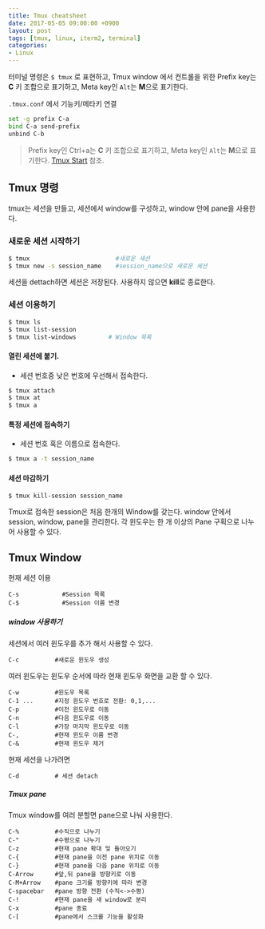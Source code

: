 ```yaml
---
title: Tmux cheatsheet
date: 2017-05-05 09:00:00 +0900
layout: post
tags: [tmux, linux, iterm2, terminal]
categories:
- Linux
---
```


터미널 명령은 `$ tmux` 로 표현하고, Tmux window 에서 컨트롤을 위한 Prefix key는 **C** 키 조합으로 표기하고, Meta key인 `Alt`는 **M**으로 표기한다.

`.tmux.conf` 에서 기능키/메타키 연결

```bash
set -g prefix C-a
bind C-a send-prefix
unbind C-b
```

> Prefix key인 Ctrl+a는 **C** 키 조합으로 표기하고, Meta key인 `Alt`는 **M**으로 표기한다.
> [Tmux Start](http://localhost:4000/linux/tmux/2017/05/04/tmux-start.html) 참조.


## Tmux 명령

tmux는 세션을 만들고, 세션에서 window를 구성하고, window 안에 pane을 사용한다.

### 새로운 세션 시작하기

```bash
$ tmux                        #새로운 새션
$ tmux new -s session_name    #session_name으로 새로운 세션
```

세션을 dettach하면 세션은 저장된다. 사용하지 않으면 **kill**로 종료한다.

### 세션 이용하기

```sh
$ tmux ls
$ tmux list-session
$ tmux list-windows         # Window 목록
```

#### 열린 세션에 붙기.
 - 세션 번호중 낮은 번호에 우선해서 접속한다.

```sh
$ tmux attach
$ tmux at
$ tmux a
```

#### 특정 세션에 접속하기
 - 세션 번호 혹은 이름으로 접속한다.

```sh
$ tmux a -t session_name
```

#### 세션 마감하기

```sh
$ tmux kill-session session_name
```

Tmux로 접속한 session은 처음 한개의 Window를 갖는다. window 안에서 session, window, pane을 관리한다. 각 윈도우는 한 개 이상의 Pane 구획으로 나누어 사용할 수 있다.

## Tmux Window

현재 세션 이용

```
C-s            #Session 목록
C-$            #Session 이름 변경
```

##### window 사용하기

세션에서 여러 윈도우를 추가 해서 사용할 수 있다.

```
C-c          #새로운 윈도우 생성
```

여러 윈도우는 윈도우 순서에 따라 현재 윈도우 화면을 교환 할 수 있다.

```
C-w          #윈도우 목록
C-1 ...      #지정 윈도우 번호로 전환: 0,1,...
C-p          #이전 윈도우로 이동
C-n          #다음 윈도우로 이동
C-l          #가장 마지막 윈도우로 이동
C-,          #현재 윈도우 이름 변경
C-&          #현재 윈도우 제거
```

현재 세션을 나가려면

```
C-d          # 세션 detach
```

##### Tmux pane

Tmux window를 여러 분할면 pane으로 나눠 사용한다.

```
C-%          #수직으로 나누기
C-"          #수평으로 나누기
C-z          #현재 pane 확대 및 돌아오기
C-{          #현재 pane을 이전 pane 위치로 이동
C-}          #현재 pane을 다음 pane 위치로 이동
C-Arrow      #앞,뒤 pane을 방향키로 이동
C-M+Arrow    #pane 크기를 방향키에 따라 변경
C-spacebar   #pane 방향 전환 (수직<->수평)
C-!          #현재 pane을 새 window로 분리
C-x          #pane 종료
C-[          #pane에서 스크롤 기능을 활성화
```

<!--
## 참조

 [spicycode/tmux.conf](https://gist.github.com/spicycode/1229612) 
 [My Tmux Configuration](http://zanshin.net/2013/09/05/my-tmux-configuration/)-->